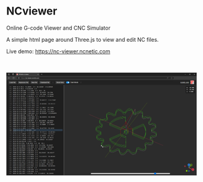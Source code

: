 # NCviewer
Online G-code Viewer and CNC Simulator

A simple html page around Three.js to view and edit NC files.

Live demo:
https://nc-viewer.ncnetic.com

<br><br>
<img src="ncviewer.png"/>
<br><br>

